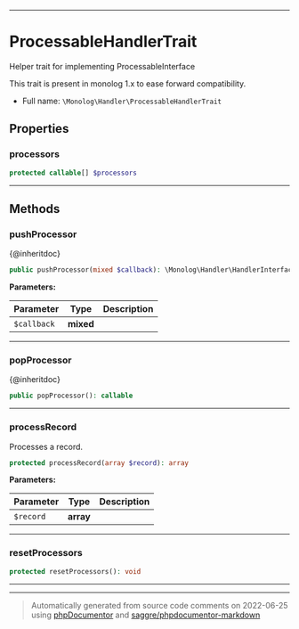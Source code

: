 ***

# ProcessableHandlerTrait

Helper trait for implementing ProcessableInterface

This trait is present in monolog 1.x to ease forward compatibility.

* Full name: `\Monolog\Handler\ProcessableHandlerTrait`

## Properties

### processors

```php
protected callable[] $processors
```

***

## Methods

### pushProcessor

{@inheritdoc}

```php
public pushProcessor(mixed $callback): \Monolog\Handler\HandlerInterface
```

**Parameters:**

| Parameter | Type | Description |
|-----------|------|-------------|
| `$callback` | **mixed** |  |

***

### popProcessor

{@inheritdoc}

```php
public popProcessor(): callable
```

***

### processRecord

Processes a record.

```php
protected processRecord(array $record): array
```

**Parameters:**

| Parameter | Type | Description |
|-----------|------|-------------|
| `$record` | **array** |  |

***

### resetProcessors

```php
protected resetProcessors(): void
```

***

***
> Automatically generated from source code comments on 2022-06-25 using [phpDocumentor](http://www.phpdoc.org/) and [saggre/phpdocumentor-markdown](https://github.com/Saggre/phpDocumentor-markdown)


